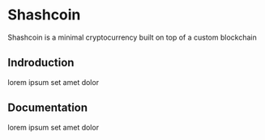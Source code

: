 # Shashcoin

Shashcoin is a minimal cryptocurrency built on top of a custom blockchain

## Indroduction

lorem ipsum set amet dolor

## Documentation

lorem ipsum set amet dolor
